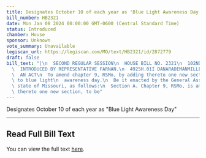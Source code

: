 ```yaml
---
title: Designates October 10 of each year as 'Blue Light Awareness Day'
bill_number: HB2321
date: Mon Jan 08 2024 00:00:00 GMT-0600 (Central Standard Time)
status: Introduced
chamber: House
sponsor: Unknown
vote_summary: Unavailable
legiscan_url: https://legiscan.com/MO/text/HB2321/id/2872779
draft: false
bill_text: "|\n  SECOND REGULAR SESSION\n  HOUSE BILL NO. 2321\n  102ND GENERAL ASSEMBLY\n\
  \  INTRODUCED BY REPRESENTATIVE FARNAN.\n  4925H.01I DANARADEMANMILLER,ChiefClerk\n\
  \  AN ACT\n  To amend chapter 9, RSMo, by adding thereto one new section relating\
  \ to blue light\n  awareness day.\n  Be it enacted by the General Assembly of the\
  \ state of Missouri, as follows:\n  Section A. Chapter 9, RSMo, is amended by adding\
  \ thereto one new section, to be"
---
```

Designates October 10 of each year as "Blue Light Awareness Day"

---

## Read Full Bill Text

You can view the full text [here](https://legiscan.com/MO/text/HB2321/id/2872779).

